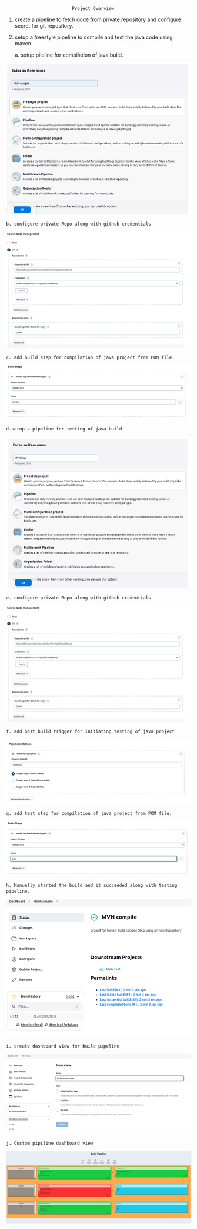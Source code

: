                              Project Overview

1. create a pipeline to fetch code from private repository and configure secret for git repository.
2. setup a freestyle pipeline to compile and test the java code using maven.


    a. setup pileline for compilation of java build.

![alt text](img/image.png)

    b. configure private Repo along with github credentials

![alt text](img/image-1.png)

    c. add build step for compilation of java project from POM file.

![alt text](img/image5.png)
    
    
    d.setup a pipeline for testing of java build.

![alt text](img/image-2.png)

    e. configure private Repo along with github credentials

![alt text](img/image-1.png)

    f. add post build trigger for initiating testing of java project

![alt text](img/image-3.png)

    g. add test step for compilation of java project from POM file.

![alt text](img/image-6.png)


    h. Manually started the build and it succeeded along with testing pipeline.

![alt text](img/image-4.png)

    i. create dashboard view for build pipeline

![alt text](img/image-7.png)

    j. Custom pipiline dashboard view

![alt text](img/image-8.png)
    
